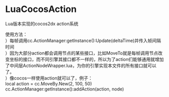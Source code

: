 # LuaCocosAction
Lua版本实现的cocos2dx action系统  

使用方法：  
）每帧调用cc.ActionManager:getInstance():Update(deltaTime)并传入帧间隔时间  
）因为大部分action都会调用节点的某些接口，比如MoveTo就是每帧调用节点改变坐标的接口，而不同引擎其接口都不一样的，所以为了action们能够通用就增加了中间层ActionNodeWrapper.lua，为你的引擎实现本文件的所有接口就可以了。   
）像cocos一样使用action就可以了，例子：  
local action = cc.MoveBy.New(2, 100, 50)  
cc.ActionManager:getInstance():addAction(action, node)